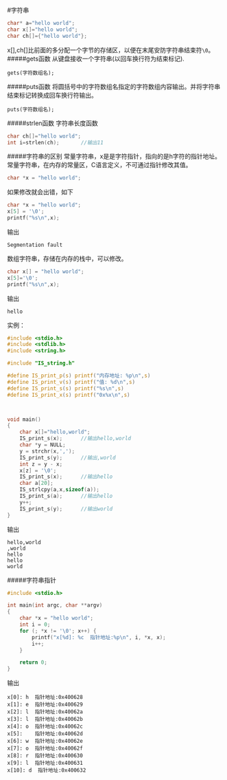 #字符串
```c
char* a="hello world";
char x[]="hello world";
char ch[]={"hello world"};
```
x[],ch[]比前面的多分配一个字节的存储区，以便在末尾安防字符串结束符`\0`。
#####gets函数
从键盘接收一个字符串(以回车换行符为结束标记).
```text
gets(字符数组名);
```
#####puts函数
将圆括号中的字符数组名指定的字符数组内容输出。并将字符串结束标记转换成回车换行符输出。
```text
puts(字符数组名);
```
#####strlen函数
字符串长度函数
```c
char ch[]="hello world";
int i=strlen(ch);		//输出11
```
#####字符串的区别
常量字符串，x是是字符指针，指向的是h字符的指针地址。常量字符串，在内存的常量区，C语言定义，不可通过指针修改其值。
```c
char *x = "hello world";
```
如果修改就会出错，如下
```c
char *x = "hello world";
x[5] = '\0';
printf("%s\n",x);
```
输出
```text
Segmentation fault
```
数组字符串，存储在内存的栈中，可以修改。
```c
char x[] = "hello world";
x[5]='\0';
printf("%s\n",x);
```
输出
```text
hello
```
实例：
```c
#include <stdio.h>
#include <stdlib.h>
#include <string.h>

#include "IS_string.h"

#define IS_print_p(s) printf("内存地址: %p\n",s)
#define IS_print_v(s) printf("值: %d\n",s)
#define IS_print_s(s) printf("%s\n",s)
#define IS_print_x(s) printf("0x%x\n",s)



void main()
{
	char x[]="hello,world";
	IS_print_s(x);		//输出hello,world
	char *y = NULL;
	y = strchr(x,',');
	IS_print_s(y);		//输出,world
	int z = y - x;
	x[z] = '\0';
	IS_print_s(x); 		//输出hello
	char a[20];
	IS_strlcpy(a,x,sizeof(a));
	IS_print_s(a);		//输出hello
	y++;
	IS_print_s(y);		//输出world
}
```
输出
```text
hello,world
,world
hello
hello
world
```
#####字符串指针
```c
#include <stdio.h>

int main(int argc, char **argv)
{
	char *x = "hello world";
	int i = 0;
	for (; *x != '\0'; x++) {
		printf("x[%d]: %c  指针地址:%p\n", i, *x, x);
		i++;
	}

	return 0;
}
```
输出
```text
x[0]: h  指针地址:0x400628
x[1]: e  指针地址:0x400629
x[2]: l  指针地址:0x40062a
x[3]: l  指针地址:0x40062b
x[4]: o  指针地址:0x40062c
x[5]:    指针地址:0x40062d
x[6]: w  指针地址:0x40062e
x[7]: o  指针地址:0x40062f
x[8]: r  指针地址:0x400630
x[9]: l  指针地址:0x400631
x[10]: d  指针地址:0x400632
```

